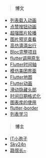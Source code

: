 > #### 博文

* [列表载入动画](https://www.jianshu.com/p/eb87462d47c1)
* [点赞按钮动画](https://www.jianshu.com/p/84d60cf25971)
* [超强图片轮播](https://www.jianshu.com/p/5e0df3dcda49)
* [图片预览查看](https://www.jianshu.com/p/74e82fa87174)
* [高仿滴滴出行](https://www.jianshu.com/p/f6d1206aa80a)
* [Bloc完整项目](https://www.jianshu.com/p/be0107298bc5)
* [flutter调用原生](https://www.jianshu.com/p/b74416892d84)
* [Flutter时间轴](https://blog.csdn.net/m0_37667770/article/details/93589084)
* [模仿美团界面](https://blog.csdn.net/m0_37667770/article/details/80993571)
* [Flutter地图](https://blog.csdn.net/m0_37667770/article/details/100693933)
* [Flutter动画](https://blog.csdn.net/m0_37667770/article/details/100557072)
* [滑动隐藏头部](https://blog.csdn.net/m0_37667770/article/details/99953799)
* [时间日期格式化](https://blog.csdn.net/m0_37667770/article/details/98072826)
* [图表库的使用](https://blog.csdn.net/m0_37667770/article/details/81033475)
* [flutter-border](https://blog.csdn.net/yujunlong3919/article/details/98492318)
* [列表学习](https://blog.csdn.net/yujunlong3919/article/details/97241621)



> #### 博主

* [IT小孢子](https://www.jianshu.com/u/2a813d0c9043)
* [Sky24n](https://www.jianshu.com/u/cbf2ad25d33a)
* [路很长~](https://blog.csdn.net/m0_37667770)





